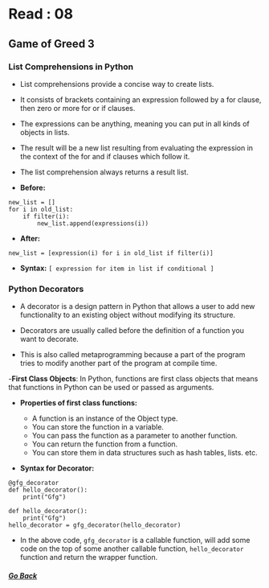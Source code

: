 # Read : 08

## Game of Greed 3

### List Comprehensions in Python

- List comprehensions provide a concise way to create lists.

- It consists of brackets containing an expression followed by a for clause, then zero or more for or if clauses.

- The expressions can be anything, meaning you can put in all kinds of objects in lists.

- The result will be a new list resulting from evaluating the expression in the context of the for and if clauses which follow it.

- The list comprehension always returns a result list.

- **Before:**
```
new_list = []
for i in old_list:
    if filter(i):
        new_list.append(expressions(i))
``` 

- **After:**
```
new_list = [expression(i) for i in old_list if filter(i)]
```

- **Syntax:**
``` [ expression for item in list if conditional ] ```


### Python Decorators

- A decorator is a design pattern in Python that allows a user to add new functionality to an existing object without modifying its structure.

- Decorators are usually called before the definition of a function you want to decorate.

- This is also called metaprogramming because a part of the program tries to modify another part of the program at compile time.

-**First Class Objects**: In Python, functions are first class objects that means that functions in Python can be used or passed as arguments.

- **Properties of first class functions:**

    - A function is an instance of the Object type.
    - You can store the function in a variable.
    - You can pass the function as a parameter to another function.
    - You can return the function from a function.
    - You can store them in data structures such as hash tables, lists. etc.

- **Syntax for Decorator:**
```
@gfg_decorator
def hello_decorator():
    print("Gfg")
```
```
def hello_decorator():
    print("Gfg")
hello_decorator = gfg_decorator(hello_decorator)
```

- In the above code, `gfg_decorator` is a callable function, will add some code on the top of some another callable function, `hello_decorator` function and return the wrapper function.

##### [Go Back](code_401_reading_notes.md)